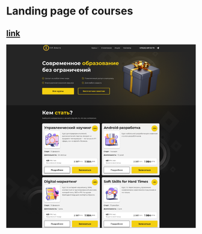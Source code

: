 # Landing page of courses

## [link](https://akirpichenok.github.io/Landing/)

![Screenshot](screenshot.png)
